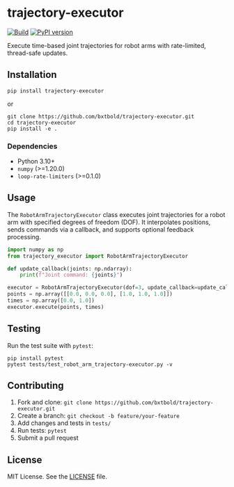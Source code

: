 # trajectory-executor

[![Build](https://img.shields.io/github/actions/workflow/status/bxtbold/trajectory-executor/ci.yml?branch=main)](https://github.com/bxtbold/trajectory-executor/actions)
[![PyPI version](https://img.shields.io/pypi/v/trajectory-executor)](https://pypi.org/project/trajectory-executor/)
<!-- [![Documentation](https://img.shields.io/github/actions/workflow/status/bxtbold/trajectory-executor/docs.yml?branch=main&label=docs)](https://bxtbold.github.io/trajectory-executor/) -->

Execute time-based joint trajectories for robot arms with rate-limited, thread-safe updates.

## Installation

```console
pip install trajectory-executor
```

or

```console
git clone https://github.com/bxtbold/trajectory-executor.git
cd trajectory-executor
pip install -e .
```

### Dependencies

- Python 3.10+
- `numpy` (>=1.20.0)
- `loop-rate-limiters` (>=0.1.0)

## Usage

The `RobotArmTrajectoryExecutor` class executes joint trajectories for a robot arm with specified degrees of freedom (DOF). It interpolates positions, sends commands via a callback, and supports optional feedback processing.

```python
import numpy as np
from trajectory_executor import RobotArmTrajectoryExecutor

def update_callback(joints: np.ndarray):
    print(f"Joint command: {joints}")

executor = RobotArmTrajectoryExecutor(dof=3, update_callback=update_callback)
points = np.array([[0.0, 0.0, 0.0], [1.0, 1.0, 1.0]])
times = np.array([0.0, 1.0])
executor.execute(points, times)
```

## Testing

Run the test suite with `pytest`:

```console
pip install pytest
pytest tests/test_robot_arm_trajectory-executor.py -v
```

## Contributing

1. Fork and clone: `git clone https://github.com/bxtbold/trajectory-executor.git`
2. Create a branch: `git checkout -b feature/your-feature`
3. Add changes and tests in `tests/`
4. Run tests: `pytest`
5. Submit a pull request

## License

MIT License. See the [LICENSE](LICENSE) file.
